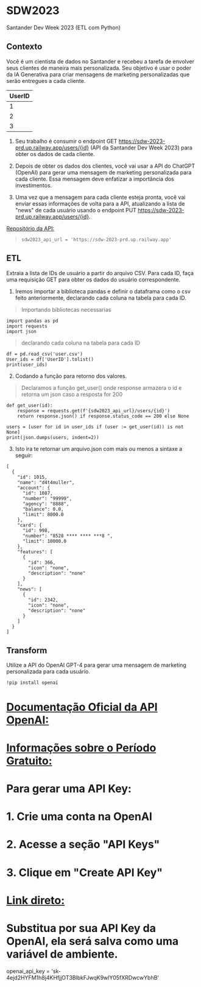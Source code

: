 # SDW2023
Santander Dev Week 2023 (ETL com Python)

## Contexto 
Você é um cientista de dados no Santander e recebeu a tarefa de envolver seus clientes de maneira mais personalizada. Seu objetivo é usar o poder da IA Generativa para criar mensagens de marketing personalizadas que serão entregues a cada cliente.



|    UserID      |
|----------------|
|1               |
|2               |
|3               |

1. Seu trabalho é consumir o endpoint GET https://sdw-2023-prd.up.railway.app/users/{id} (API da Santander Dev Week 2023) para obter os dados de cada cliente.
2. Depois de obter os dados dos clientes, você vai usar a API do ChatGPT (OpenAI) para gerar uma mensagem de marketing personalizada para cada cliente. Essa mensagem deve enfatizar a importância dos investimentos.

3. Uma vez que a mensagem para cada cliente esteja pronta, você vai enviar essas informações de volta para a API, atualizando a lista de "news" de cada usuário usando o endpoint PUT https://sdw-2023-prd.up.railway.app/users/{id}.


[Repositório da API:](https://github.com/digitalinnovationone/santander-dev-week-2023-api)
>`sdw2023_api_url = 'https://sdw-2023-prd.up.railway.app'`


## ETL  
Extraia a lista de IDs de usuário a partir do arquivo CSV. Para cada ID, faça uma requisição GET para obter os dados do usuário correspondente.


1. Iremos importar a biblioteca pandas e definir o dataframa como o csv feito anteriormente, declarando cada coluna na tabela para cada ID.

>  Importando bibliotecas necessarias
```
import pandas as pd
import requests
import json
```


> declarando cada coluna na tabela para cada ID
```
df = pd.read_csv('user.csv')
User_ids = df['UserID'].tolist()
print(user_ids)

```


2.  Codando a função para retorno dos valores.


> Declaramos a função get_user() onde response armazera o id e retorna um json caso a resposta for 200

```
def get_user(id):
    response = requests.get(f'{sdw2023_api_url}/users/{id}')
    return response.json() if response.status_code == 200 else None

users = [user for id in user_ids if (user := get_user(id)) is not None]
print(json.dumps(users, indent=2))

```


3.  Isto ira te retornar um arquivo.json com mais ou menos a sintaxe a seguir:
```
[
  {
    "id": 1015,
    "name": "d4t4muller",
    "account": {
      "id": 1087,
      "number": "99999",
      "agency": "8888",
      "balance": 0.0,
      "limit": 8000.0
    },
    "card": {
      "id": 998,
      "number": "8528 **** **** ***8 ",
      "limit": 10000.0
    },
    "features": [
      {
        "id": 366,
        "icon": "none",
        "description": "none"
      }
    ],
    "news": [
      {
        "id": 2342,
        "icon": "none",
        "description": "none"
      }
    ]
  }
]
```




## Transform 

Utilize a API do OpenAI GPT-4 para gerar uma mensagem de marketing personalizada para cada usuário.

```!pip install openai```



# [Documentação Oficial da API OpenAI:](https://platform.openai.com/docs/api-reference/introduction)
# [Informações sobre o Período Gratuito:](https://help.openai.com/en/articles/4936830)

# Para gerar uma API Key:
# 1. Crie uma conta na OpenAI
# 2. Acesse a seção "API Keys"
# 3. Clique em "Create API Key"
# [Link direto:](https://platform.openai.com/account/api-keys)

# Substitua por sua API Key da OpenAI, ela será salva como uma variável de ambiente.
openai_api_key = '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'




